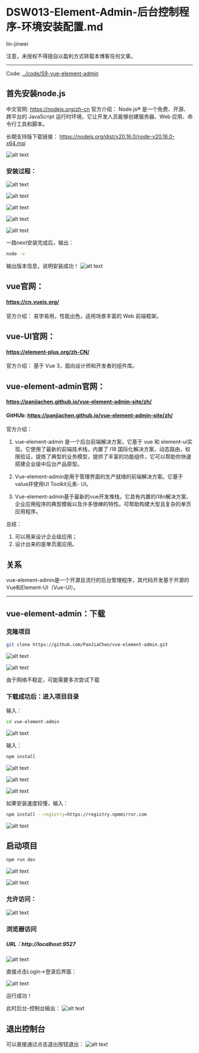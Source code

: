 # DSW013-Element-Admin-后台控制程序-环境安装配置.md

lin-jinwei

注意，未授权不得擅自以盈利方式转载本博客任何文章。

---

Code: [../code/S9-vue-element-admin](../code/S9-vue-element-admin/)

## 首先安装node.js

中文官网: https://nodejs.org/zh-cn
官方介绍：
Node.js® 是一个免费、开源、跨平台的 JavaScript 运行时环境，它让开发人员能够创建服务器、Web 应用、命令行工具和脚本。

长期支持版下载链接：
https://nodejs.org/dist/v20.16.0/node-v20.16.0-x64.msi

![alt text](image-67.png)

### 安装过程：
![alt text](image-68.png)

![alt text](image-69.png)

![alt text](image-70.png)

![alt text](image-71.png)

![alt text](image-72.png)

一路next安装完成后，输出：
```bash
node -v
```
输出版本信息，说明安装成功！
![alt text](image-73.png)


## vue官网：
#### https://cn.vuejs.org/
官方介绍：
易学易用，性能出色，适用场景丰富的 Web 前端框架。

## vue-UI官网：
#### https://element-plus.org/zh-CN/
官方介绍：
基于 Vue 3，面向设计师和开发者的组件库。


## vue-element-admin官网：
#### https://panjiachen.github.io/vue-element-admin-site/zh/
#### GitHUb: https://panjiachen.github.io/vue-element-admin-site/zh/

官方介绍：
1. vue-element-admin 是一个后台前端解决方案，它基于 vue 和 element-ui实现。它使用了最新的前端技术栈，内置了 i18 国际化解决方案，动态路由，权限验证，提炼了典型的业务模型，提供了丰富的功能组件，它可以帮助你快速搭建企业级中后台产品原型。

2. Vue-element-admin是用于管理界面的生产就绪的前端解决方案。它基于value并使用UI Toolkit元素- UI。

3. Vue-element-admin基于最新的vue开发堆栈，它具有内置的i18n解决方案、企业应用程序的典型模板以及许多很棒的特性。可帮助构建大型且复杂的单页应用程序。

总结：
1. 可以用来设计企业级应用；
2. 设计出来的是单页面应用。

## 关系
vue-element-admin是一个开源且流行的后台管理程序，其代码开发基于开源的Vue和Element-UI（Vue-UI）。

---

## vue-element-admin：下载

### 克隆项目

```bash
git clone https://github.com/PanJiaChen/vue-element-admin.git
```
![alt text](image-66.png)

![alt text](image-74.png)

由于网络不稳定，可能需要多次尝试下载

### 下载成功后：进入项目目录

输入：
```bash
cd vue-element-admin
```

![alt text](image-75.png)


输入：
```bash
npm install
```

![alt text](image-76.png)

![alt text](image-77.png)

![alt text](image-78.png)

如果安装速度较慢，输入：
```bash
npm install --registry=https://registry.npmmirror.com
```

![alt text](image-79.png)

## 启动项目
```bash
npm run dev
```

![alt text](image-80.png)

![alt text](image-81.png)

### 允许访问：

![alt text](image-82.png)

### 浏览器访问

##### URL：http://localhost:9527

![alt text](image-83.png)

直接点击Login->登录后界面：

![alt text](image-84.png)


运行成功！

此时后台-控制台输出：
![alt text](image-85.png)


## 退出控制台

可以直接通过点击退出按钮退出：
![alt text](image-98.png)



